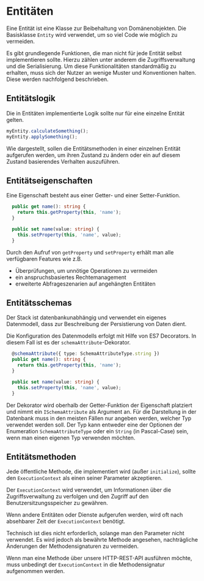 # Entitäten

Eine Entität ist eine Klasse zur Beibehaltung von Domänenobjekten.
Die Basisklasse `Entity` wird verwendet, um so viel Code wie möglich zu
vermeiden. 

Es gibt grundlegende Funktionen, die man nicht für jede Entität
selbst implementieren sollte. Hierzu zählen unter anderem die Zugriffsverwaltung und die Serialisierung.
Um diese Funktionalitäten standardmäßig zu erhalten, muss sich der Nutzer an wenige Muster und Konventionen halten. Diese werden nachfolgend beschrieben.

## Entitätslogik

Die in Entitäten implementierte Logik sollte nur für eine einzelne Entität gelten.

```typescript
myEntity.calculateSomething();
myEntity.applySomething();
```

Wie dargestellt, sollen die Entitätsmethoden in einer einzelnen Entität
aufgerufen werden, um ihren Zustand zu ändern oder ein auf diesem Zustand
basierendes Verhalten auszuführen.

## Entitätseigenschaften

Eine Eigenschaft besteht aus einer Getter- und einer Setter-Funktion.

```typescript
  public get name(): string {
    return this.getProperty(this, 'name');
  }

  public set name(value: string) {
    this.setProperty(this, 'name', value);
  }
```

Durch den Aufruf von `getProperty` und `setProperty` erhält man alle verfügbaren Features wie z.B.
* Überprüfungen, um unnötige Operationen zu vermeiden
* ein anspruchsbasiertes Rechtemanagement
* erweiterte Abfrageszenarien auf angehängten Entitäten

## Entitätsschemas

Der Stack ist datenbankunabhängig und verwendet ein eigenes
Datenmodell, dass zur Beschreibung der Persistierung von Daten dient.

Die Konfiguration des Datenmodells erfolgt mit Hilfe von ES7 Decorators.
In diesem Fall ist es der `schemaAttribute`-Dekorator.

```typescript
  @schemaAttribute({ type: SchemaAttributeType.string })
  public get name(): string {
    return this.getProperty(this, 'name');
  }

  public set name(value: string) {
    this.setProperty(this, 'name', value);
  }
```

Der Dekorator wird oberhalb der Getter-Funktion der Eigenschaft platziert und
nimmt ein `ISchemaAttribute` als Argument an. Für die Darstellung in der Datenbank muss in den meisten Fällen nur angeben werden, welcher Typ verwendet werden soll. Der Typ kann entweder eine der Optionen der Enumeration
`SchemaAttributeType` oder ein `String` (in Pascal-Case) sein, wenn man einen
eigenen Typ verwenden möchten.

## Entitätsmethoden

Jede öffentliche Methode, die implementiert wird (außer `initialize`), sollte
den `ExecutionContext` als einen seiner Parameter akzeptieren.

Der `ExecutionContext` wird verwendet, um Informationen über die
Zugriffsverwaltung zu verfolgen und den Zugriff auf den Benutzersitzungsspeicher
zu gewähren.

Wenn andere Entitäten oder Dienste aufgerufen werden, wird oft 
nach absehbarer Zeit der `ExecutionContext` benötigt.

Technisch ist dies nicht erforderlich, solange man den Parameter nicht
verwendet. Es wird jedoch als bewährte Methode angesehen, nachträgliche
Änderungen der Methodensignaturen zu vermeiden.

Wenn man eine Methode über unsere HTTP-REST-API ausführen möchte, muss
unbedingt der `ExecutionContext` in die Methodensignatur aufgenommen werden.
